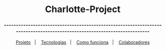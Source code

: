 <h1 align="center">Charlotte-Project</h1>

<h3 align="center">------------------------------------------------------------------------------------------------------------------------</h3>

<p align="center">
  <a href="#-projeto">Projeto</a>&nbsp;&nbsp;&nbsp;|&nbsp;&nbsp;&nbsp;
  <a href="#-tecnologias">Tecnologias</a>&nbsp;&nbsp;&nbsp;|&nbsp;&nbsp;&nbsp;
  <a href="#-como-executar">Como funciona</a>&nbsp;&nbsp;&nbsp;|&nbsp;&nbsp;&nbsp;
  <a href="#-colaboradores">Colaboradores</a>
</p>

<br>

